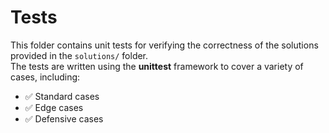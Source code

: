 # **Tests**

This folder contains unit tests for verifying the correctness of the solutions
provided in the `solutions/` folder.  
The tests are written using the **unittest** framework to cover a variety
of cases, including:

- ✅ Standard cases  
- ✅ Edge cases  
- ✅ Defensive cases  
